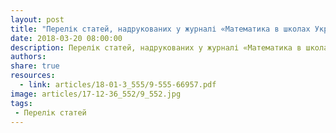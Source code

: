 ```yaml
---
layout: post
title: "Перелік статей, надрукованих у журналі «Математика в школах України. Позакласна робота» 2017 року"
date: 2018-03-20 08:00:00
description: Перелік статей, надрукованих у журналі «Математика в школах України. Позакласна робота» 2017 року
authors:
share: true
resources:
  - link: articles/18-01-3_555/9-555-66957.pdf
image: articles/17-12-36_552/9_552.jpg
tags:
 - Перелік статей
---
```

